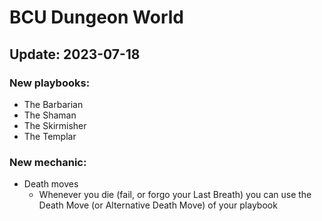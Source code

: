 # BCU Dungeon World

## Update: 2023-07-18
### New playbooks:
- The Barbarian
- The Shaman
- The Skirmisher
- The Templar

### New mechanic:
- Death moves
    - Whenever you die (fail, or forgo your Last Breath) you can use the Death Move (or Alternative Death Move) of your playbook
